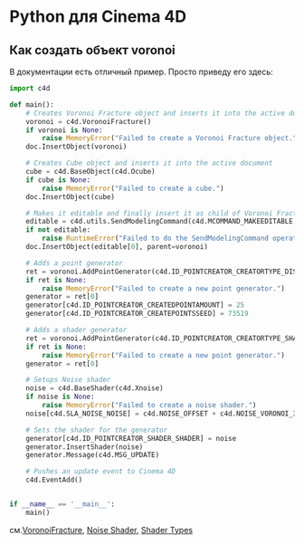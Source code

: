 # Python для Cinema 4D
## Как создать объект voronoi

В документации есть отличный пример. Просто приведу его здесь:
```python
import c4d

def main():
    # Creates Voronoi Fracture object and inserts it into the active document
    voronoi = c4d.VoronoiFracture()
    if voronoi is None:
        raise MemoryError("Failed to create a Voronoi Fracture object.")
    doc.InsertObject(voronoi)

    # Creates Cube object and inserts it into the active document
    cube = c4d.BaseObject(c4d.Ocube)
    if cube is None:
        raise MemoryError("Failed to create a cube.")
    doc.InsertObject(cube)

    # Makes it editable and finally insert it as child of Voronoi Fracture object
    editable = c4d.utils.SendModelingCommand(c4d.MCOMMAND_MAKEEDITABLE, list=[cube], mode=c4d.MODELINGCOMMANDMODE_ALL, doc=doc)
    if not editable:
        raise RuntimeError("Failed to do the SendModelingCommand operation.")
    doc.InsertObject(editable[0], parent=voronoi)

    # Adds a point generator
    ret = voronoi.AddPointGenerator(c4d.ID_POINTCREATOR_CREATORTYPE_DISTRIBUTION)
    if ret is None:
        raise MemoryError("Failed to create a new point generator.")
    generator = ret[0]
    generator[c4d.ID_POINTCREATOR_CREATEDPOINTAMOUNT] = 25
    generator[c4d.ID_POINTCREATOR_CREATEPOINTSSEED] = 73519

    # Adds a shader generator
    ret = voronoi.AddPointGenerator(c4d.ID_POINTCREATOR_CREATORTYPE_SHADER)
    if ret is None:
        raise MemoryError("Failed to create a new point generator.")
    generator = ret[0]

    # Setups Noise shader
    noise = c4d.BaseShader(c4d.Xnoise)
    if noise is None:
        raise MemoryError("Failed to create a noise shader.")
    noise[c4d.SLA_NOISE_NOISE] = c4d.NOISE_OFFSET + c4d.NOISE_VORONOI_3

    # Sets the shader for the generator
    generator[c4d.ID_POINTCREATOR_SHADER_SHADER] = noise
    generator.InsertShader(noise)
    generator.Message(c4d.MSG_UPDATE)

    # Pushes an update event to Cinema 4D
    c4d.EventAdd()


if __name__ == '__main__':
    main()
```

см.[VoronoiFracture][1], [Noise Shader][2], [Shader Types][3]

[1]: https://developers.maxon.net/docs/py/23_110/modules/c4d/C4DAtom/GeListNode/BaseList2D/BaseObject/VoronoiFracture/index.html "VoronoiFracture"
[2]: https://developers.maxon.net/docs/py/23_110/classic_resource/shader/xslanoise.html "Noise Shader"
[3]: https://developers.maxon.net/docs/py/23_110/types/shaders.html "Shader Types"
